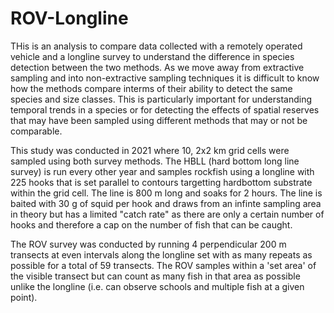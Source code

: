 # ROV-Longline

THis is an analysis to compare data collected with a remotely operated vehicle and a longline survey to understand the difference in species detection between the two methods. As we move away from extractive sampling and into non-extractive sampling techniques it is difficult to know how the methods compare interms of their ability to detect the same species and size classes. This is particularly important for understanding temporal trends in a species or for detecting the effects of spatial reserves that may have been sampled using different methods that may or not be comparable. 


This study was conducted in 2021 where 10, 2x2 km grid cells were sampled using both survey methods. The HBLL (hard bottom long line survey) is run every other year and samples rockfish using a longline with 225 hooks that is set parallel to contours targetting hardbottom substrate within the grid cell. The line is 800 m long and soaks for 2 hours. The line is baited with 30 g of squid per hook and draws from an infinte sampling area in theory but has a limited "catch rate" as there are only a certain number of hooks and therefore a cap on the number of fish that can be caught. 

The ROV survey was conducted by running 4 perpendicular 200 m transects at even intervals along the longline set with as many repeats as possible for a total of 59 transects. The ROV samples within a 'set area' of the visible transect but can count as many fish in that area as possible unlike the longline (i.e. can observe schools and multiple fish at a given point).